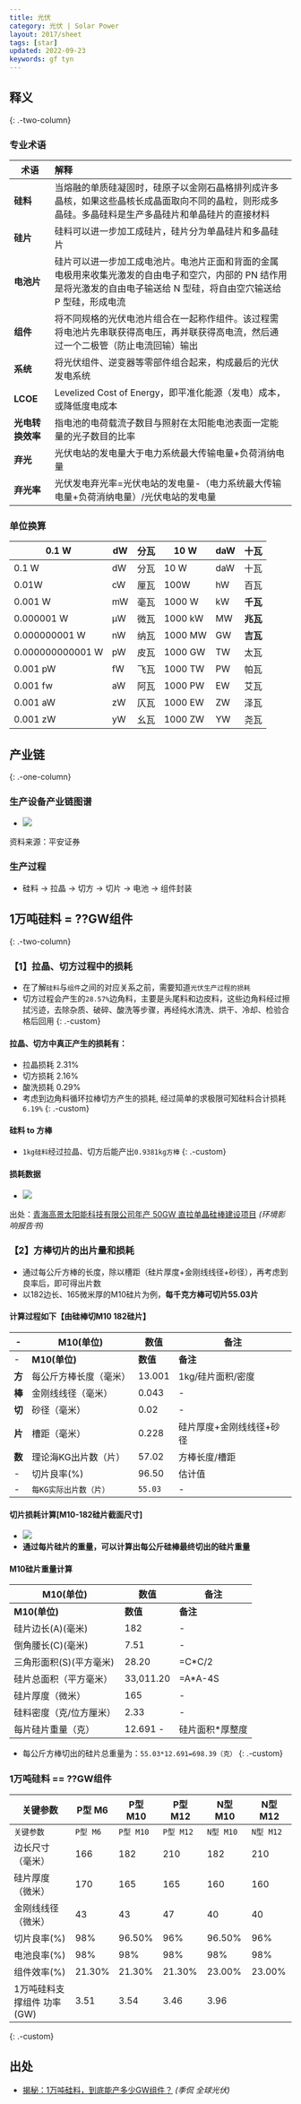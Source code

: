 ```yaml
---
title: 光伏
category: 光伏 | Solar Power
layout: 2017/sheet
tags: [star]
updated: 2022-09-23
keywords: gf tyn
---
```


## 释义
{: .-two-column}

### 专业术语

| 术语                      | 解释                                                                                                 |
| ------------------------ | :---------------------------------------------------------------------------------------------------- |
|**硅料**                 |当熔融的单质硅凝固时，硅原子以金刚石晶格排列成许多晶核，如果这些晶核长成晶面取向不同的晶粒，则形成多晶硅。多晶硅料是生产多晶硅片和单晶硅片的直接材料|
|**硅片**                  |硅料可以进一步加工成硅片，硅片分为单晶硅片和多晶硅片|
|**电池片**               |硅片可以进一步加工成电池片。电池片正面和背面的金属电极用来收集光激发的自由电子和空穴，内部的 PN 结作用是将光激发的自由电子输送给 N 型硅，将自由空穴输送给 P 型硅，形成电流|
|**组件**                  |将不同规格的光伏电池片组合在一起称作组件。该过程需将电池片先串联获得高电压，再并联获得高电流，然后通过一个二极管（防止电流回输）输出|
|**系统**                  |将光伏组件、逆变器等零部件组合起来，构成最后的光伏发电系统|
|**LCOE**                  |Levelized Cost of Energy，即平准化能源（发电）成本，或降低度电成本|
|**光电转换效率**           |指电池的电荷载流子数目与照射在太阳能电池表面一定能量的光子数目的比率|
|**弃光**                  |光伏电站的发电量大于电力系统最大传输电量+负荷消纳电量|
|**弃光率**                |光伏发电弃光率=光伏电站的发电量-（电力系统最大传输电量+负荷消纳电量）/光伏电站的发电量|

### 单位换算

|0.1 W|dW|分瓦|10 W|daW|十瓦|
|-----|-----|-----|-----|-----|-----|
|0.1 W|dW|分瓦|10 W|daW|十瓦|
|0.01W|cW|厘瓦|100W|hW|百瓦|
|0.001 W|mW|毫瓦|1000 W|kW|**千瓦**|
|0.000001 W|μW|微瓦|1000 kW|MW|**兆瓦**|
|0.000000001 W|nW|纳瓦|1000 MW|GW|**吉瓦**|
|0.000000000001 W|pW|皮瓦|1000 GW|TW|太瓦|
|0.001 pW|fW|飞瓦|1000 TW|PW|帕瓦|
|0.001 fw|aW|阿瓦|1000 PW|EW|艾瓦|
|0.001 aW|zW|仄瓦|1000 EW|ZW|泽瓦|
|0.001 zW|yW|幺瓦|1000 ZW|YW|尧瓦|

## 产业链
{: .-one-column}

### 生产设备产业链图谱
- ![](https://img.f10.org/imgs/2020/12/b0f3a19375821057.png)

资料来源：平安证券

### 生产过程
- 硅料 -> 拉晶 -> 切方 -> 切片 -> 电池 -> 组件封装


## 1万吨硅料 = ??GW组件
{: .-two-column}

### 【1】拉晶、切方过程中的损耗
- 在了解`硅料`与`组件`之间的对应关系之前，需要知道`光伏生产过程的损耗`
- 切方过程会产生的`28.57%`边角料，主要是头尾料和边皮料，这些边角料经过擦拭污迹，去除杂质、破碎、酸洗等步骤，再经纯水清洗、烘干、冷却、检验合格后回用
{: .-custom}

#### 拉晶、切方中真正产生的损耗有：
- 拉晶损耗 2.31%
- 切方损耗 2.16%
- 酸洗损耗 0.29%
- 考虑到边角料循环拉棒切方产生的损耗, 经过简单的求极限可知硅料合计损耗`6.19%`
{: .-custom}

#### 硅料 to 方棒
- `1kg硅料`经过拉晶、切方后能产出`0.9381kg方棒`
{: .-custom}

#### 损耗数据
- ![](https://pic.f10.org/i/2022/09/23/npww1r.png)

出处：[青海高景太阳能科技有限公司年产 50GW 直拉单晶硅棒建设项目](https://shj.xining.gov.cn/zwgk/xxgkml/xzsp/yslxm/202105/P020210507413087792914.pdf) _(环境影响报告书)_


### 【2】方棒切片的出片量和损耗
- 通过每公斤方棒的长度，除以槽距（硅片厚度+金刚线线径+砂径），再考虑到良率后，即可得出片数
- 以182边长、165微米厚的M10硅片为例，**每千克方棒可切片55.03片**

#### 计算过程如下【由硅棒切M10 182硅片】

| -     |M10(单位)            |数值  |备注           |
|-------|--------------------|----------|-----------|
| -     |**M10(单位)**       |**数值**  |**备注**    |
|**方** |每公斤方棒长度（毫米）|13.001|1kg/硅片面积/密度|
|**棒** |金刚线线径（毫米）    |0.043| -               | 
|**切** |砂径（毫米）          |0.02| -               |
|**片** |槽距（毫米）          |0.228|硅片厚度+金刚线线径+砂径|
|**数** |理论海KG出片数（片）  |57.02|方棒长度/槽距     |
|-      |切片良率(%)           |96.50|估计值           |
|-      |`每KG实际出片数（片）` |`55.03`|-               |

#### 切片损耗计算[M10-182硅片截面尺寸]
- ![](https://pic.f10.org/i/2022/09/23/owxh9k.png)
- **通过每片硅片的重量，可以计算出每公斤硅棒最终切出的硅片重量**

#### M10硅片重量计算

|M10(单位)|数值|备注|
|----------------|---|---|
|**M10(单位)**|**数值**|**备注**|
|硅片边长(A)(毫米)|182| - |
|倒角腰长(C)(毫米)|7.51|- |
|三角形面积(S)(平方毫米)|28.20|=C*C/2|
|硅片总面积（平方毫米）|33,011.20|=A*A-4S|
|硅片厚度（微米）|165| - |
|硅料密度（克/位方厘米）|2.33| - |
|每片硅片重量（克）|12.691 - |硅片面积*厚整度|

- 每公斤方棒切出的硅片总重量为：`55.03*12.691=698.39（克）`
{: .-custom}


### 1万吨硅料 == ??GW组件


|关键参数|P型 M6|P型 M10|P型 M12|N型 M10|N型 M12|
|-----|-----|-----|-----|-----|-----|
|`关键参数`|`P型 M6`|`P型 M10`|`P型 M12`|`N型 M10`|`N型 M12`|
|边长尺寸（毫米）|166|182|210|182|210|
|硅片厚度（微米）|170|165|165|160|160|
|金刚线线径（微米）|43|43|47|40|40|
|切片良率(%)|98%|96.50%|96%|96.50%|96%|
|电池良率(%)|98%|98%|98%|98%|98%|
|组件效率(%)|21.30%|21.30%|21.30%|23.00%|23.00%|
|1万吨硅料支撑组件 功率(GW)|3.51|3.54|3.46|3.96|
{: .-custom}


出处
--------
* [揭秘：1万吨硅料，到底能产多少GW组件？](https://mp.weixin.qq.com/s/hrV4oM3A9uGXmDdcKekiFA) _(季侃 全球光伏)_

